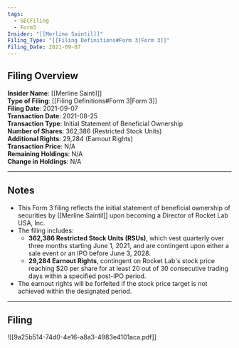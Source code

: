 ```yaml
---
tags:
  - SECFiling
  - Form3
Insider: "[[Merline Saintil]]"
Filing_Type: "[[Filing Definitions#Form 3|Form 3]]"
Filing_Date: 2021-09-07
---
```


## Filing Overview

**Insider Name**: [[Merline Saintil]]  
**Type of Filing**: [[Filing Definitions#Form 3|Form 3]]  
**Filing Date**: 2021-09-07  
**Transaction Date**: 2021-08-25  
**Transaction Type**: Initial Statement of Beneficial Ownership  
**Number of Shares**: 362,386 (Restricted Stock Units)  
**Additional Rights**: 29,284 (Earnout Rights)  
**Transaction Price**: N/A  
**Remaining Holdings**: N/A  
**Change in Holdings**: N/A  

---

## Notes

- This Form 3 filing reflects the initial statement of beneficial ownership of securities by [[Merline Saintil]] upon becoming a Director of Rocket Lab USA, Inc.
- The filing includes:
  - **362,386 Restricted Stock Units (RSUs)**, which vest quarterly over three months starting June 1, 2021, and are contingent upon either a sale event or an IPO before June 3, 2028.
  - **29,284 Earnout Rights**, contingent on Rocket Lab's stock price reaching $20 per share for at least 20 out of 30 consecutive trading days within a specified post-IPO period.
- The earnout rights will be forfeited if the stock price target is not achieved within the designated period.

---

## Filing

![[9a25b514-74d0-4e16-a8a3-4983e4101aca.pdf]]
